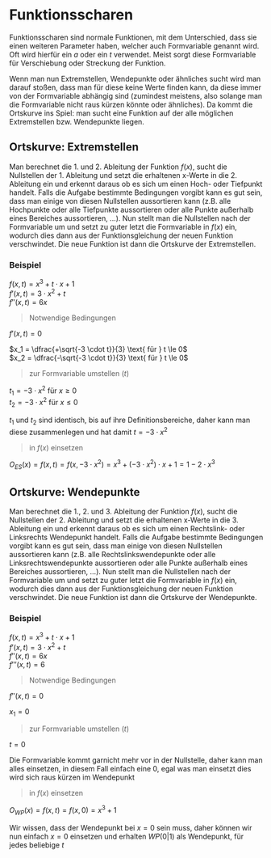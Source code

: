 # Funktionsscharen

Funktionsscharen sind normale Funktionen, mit dem Unterschied, dass sie einen weiteren Parameter haben, welcher auch Formvariable genannt wird. Oft wird hierfür ein $a$ oder ein $t$ verwendet. Meist sorgt diese Formvariable für Verschiebung oder Streckung der Funktion.

Wenn man nun Extremstellen, Wendepunkte oder ähnliches sucht wird man darauf stoßen, dass man für diese keine Werte finden kann, da diese immer von der Formvariable abhängig sind (zumindest meistens, also solange man die Formvariable nicht raus kürzen könnte oder ähnliches). Da kommt die Ortskurve ins Spiel: man sucht eine Funktion auf der alle möglichen Extremstellen bzw. Wendepunkte liegen.

## Ortskurve: Extremstellen

Man berechnet die 1. und 2. Ableitung der Funktion $f(x)$, sucht die Nullstellen der 1. Ableitung und setzt die erhaltenen x-Werte in die 2. Ableitung ein und erkennt daraus ob es sich um einen Hoch- oder Tiefpunkt handelt. Falls die Aufgabe bestimmte Bedingungen vorgibt kann es gut sein, dass man einige von diesen Nullstellen aussortieren kann (z.B. alle Hochpunkte oder alle Tiefpunkte aussortieren oder alle Punkte außerhalb eines Bereiches aussortieren, ...). Nun stellt man die Nullstellen nach der Formvariable um und setzt zu guter letzt die Formvariable in $f(x)$ ein, wodurch dies dann aus der Funktionsgleichung der neuen Funktion verschwindet. Die neue Funktion ist dann die Ortskurve der Extremstellen.

### Beispiel

$f(x, t) = x^3 + t \cdot x + 1$<br />
$f'(x, t) = 3 \cdot x^2 + t$<br />
$f''(x, t) = 6x$

> Notwendige Bedingungen

$f'(x, t) = 0$

$x_1 = \dfrac{+\sqrt{-3 \cdot t}}{3} \text{ für } t \le 0$<br />
$x_2 = \dfrac{-\sqrt{-3 \cdot t}}{3} \text{ für } t \le 0$

> zur Formvariable umstellen ($t$)

$t_1 = -3 \cdot x^2 \text{ für } x \ge 0$<br />
$t_2 = -3 \cdot x^2 \text{ für } x \le 0$

$t_1$ und $t_2$ sind identisch, bis auf ihre Definitionsbereiche, daher kann man diese zusammenlegen und hat damit $t = -3 \cdot x^2$

> in $f(x)$ einsetzen

$O_{ES}(x) = f(x, t) = f(x, -3 \cdot x^2) = x^3 + (-3 \cdot x^2) \cdot x + 1 = 1-2 \cdot x^3$

## Ortskurve: Wendepunkte

Man berechnet die 1., 2. und 3. Ableitung der Funktion $f(x)$, sucht die Nullstellen der 2. Ableitung und setzt die erhaltenen x-Werte in die 3. Ableitung ein und erkennt daraus ob es sich um einen Rechtslink- oder Linksrechts Wendepunkt handelt. Falls die Aufgabe bestimmte Bedingungen vorgibt kann es gut sein, dass man einige von diesen Nullstellen aussortieren kann (z.B. alle Rechtslinkswendepunkte oder alle Linksrechtswendepunkte aussortieren oder alle Punkte außerhalb eines Bereiches aussortieren, ...). Nun stellt man die Nullstellen nach der Formvariable um und setzt zu guter letzt die Formvariable in $f(x)$ ein, wodurch dies dann aus der Funktionsgleichung der neuen Funktion verschwindet. Die neue Funktion ist dann die Ortskurve der Wendepunkte.

### Beispiel

$f(x, t) = x^3 + t \cdot x + 1$<br />
$f'(x, t) = 3 \cdot x^2 + t$<br />
$f''(x, t) = 6x$<br />
$f'''(x, t) = 6$

> Notwendige Bedingungen

$f''(x, t) = 0$

$x_1 = 0$

> zur Formvariable umstellen ($t$)

$t = 0$

Die Formvariable kommt garnicht mehr vor in der Nullstelle, daher kann man alles einsetzen, in diesem Fall einfach eine $0$, egal was man einsetzt dies wird sich raus kürzen im Wendepunkt

> in $f(x)$ einsetzen

$O_{WP}(x) = f(x, t) = f(x, 0) = x^3 + 1$

Wir wissen, dass der Wendepunkt bei $x = 0$ sein muss, daher können wir nun einfach $x = 0$ einsetzen und erhalten $WP(0|1)$ als Wendepunkt, für jedes beliebige $t$
